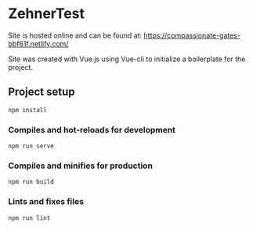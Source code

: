 # ZehnerTest

Site is hosted online and can be found at:
https://compassionate-gates-bbf61f.netlify.com/

Site was created with Vue.js using Vue-cli to initialize a boilerplate for the project.

## Project setup
```
npm install
```

### Compiles and hot-reloads for development
```
npm run serve
```

### Compiles and minifies for production
```
npm run build
```

### Lints and fixes files
```
npm run lint
```